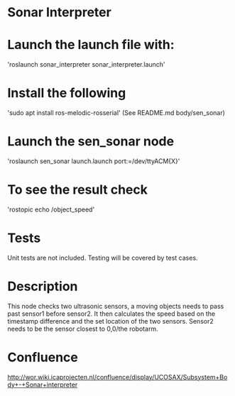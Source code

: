 
# Sonar Interpreter

# Launch the launch file with:
'roslaunch sonar_interpreter sonar_interpreter.launch'

# Install the following
'sudo apt install ros-melodic-rosserial' 
(See README.md body/sen_sonar)

# Launch the sen_sonar node
'roslaunch sen_sonar launch.launch port:=/dev/ttyACM{X}'

# To see the result check
'rostopic echo /object_speed'

# Tests
Unit tests are not included. Testing will be covered by test cases.

# Description
This node checks two ultrasonic sensors, a moving objects needs to pass past sensor1 before sensor2. 
It then calculates the speed based on the timestamp difference and the set location of the two sensors.
Sensor2 needs to be the sensor closest to 0,0/the robotarm.

# Confluence
http://wor.wiki.icaprojecten.nl/confluence/display/UCOSAX/Subsystem+Body+-+Sonar+interpreter
